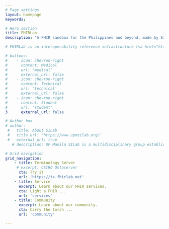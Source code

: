 ```yaml
---
# Page settings
layout: homepage
keywords:

# Hero section
title: FHIRLab
description: "A FHIR sandbox for the Philippines and beyond, made by SILab. Take the tour:"

# FHIRLab is an interoperability reference infrastructure (<a href="https://en.wikipedia.org/wiki/Sandbox_(software_development)">sandbox</a>), co-developed by <a href="https://www.upmsilab.org/">UPM SILab</a> and <a href="http://csiro.au">CSIRO, Australia</a> as part of the Strengthening Standards Capability Project (SSCP) for improved adoption of data standards and interoperability in the Southeast Asia and Pacific region​.

# buttons:
#    - icon: chevron-right
#      content: Medical
#      url: 'medical'
#      external_url: false
#    - icon: chevron-right
#      content: Technical
#      url: 'technical'
#      external_url: false
#    - icon: chevron-right
#      content: Student
#      url: 'student'
3      external_url: false

# Author box
# author:
 #   title: About SILab
 #   title_url: 'https://www.upmsilab.org/'
 #   external_url: true
   # description: UP Manila SILab is a multidisciplinary group established at the National Institutes of Health composed of members from different sectors with a vision of quality health for the underserved through the appropriate use of information technology. 

# Grid navigation
grid_navigation:
    - title: Terminology Server
     # excerpt: CSIRO Ontoserver
      cta: Try it
      url: 'https://tx.fhirlab.net'
    - title: Service
      excerpt: Learn about our FHIR services.
      cta: Light a FHIR ...
      url: 'services'
    - title: Community
      excerpt: Learn about our community.
      cta: Carry the torch ...
      url: 'community'

---
```

